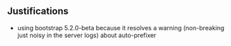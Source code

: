 








## Justifications
- using bootstrap 5.2.0-beta because it resolves a warning (non-breaking just noisy in the server logs) about auto-prefixer